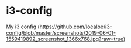 # i3-config
My i3 config
(https://github.com/loealoe/i3-config/blob/master/screenshots/2019-06-01-1559419892_screenshot_1366x768.jpg?raw=true)
